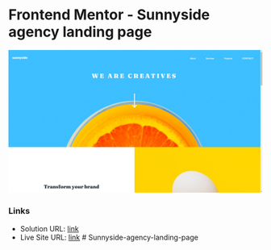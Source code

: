# Frontend Mentor - Sunnyside agency landing page

![Design preview for the Sunnyside agency landing page coding challenge](./screenshot.jpg)

### Links

- Solution URL: [link](https://github.com/13NOONE37/sunnyside-agency-landing-page)
- Live Site URL: [link](https://13noone37.github.io/sunnyside-agency-landing-page/)
#   S u n n y s i d e - a g e n c y - l a n d i n g - p a g e 
 
 